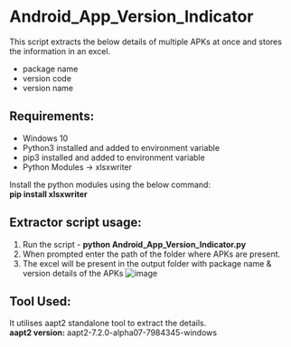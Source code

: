 # Android_App_Version_Indicator
This script extracts the below details of multiple APKs at once and stores the information in an excel.
- package name
- version code
- version name

## Requirements:
- Windows 10
- Python3 installed and added to environment variable
- pip3 installed and added to environment variable
- Python Modules -> xlsxwriter

Install the python modules using the below command:<br/>
**pip install xlsxwriter**

## Extractor script usage:
1. Run the script - **python Android_App_Version_Indicator.py**
2. When prompted enter the path of the folder where APKs are present.
3. The excel will be present in the output folder with package name & version details of the APKs
    ![image](https://user-images.githubusercontent.com/49153415/150587749-9195123d-9f94-4d1e-bdab-8c3379da6632.png)


## Tool Used:
It utilises aapt2 standalone tool to extract the details. <br/>
**aapt2 version:** aapt2-7.2.0-alpha07-7984345-windows
